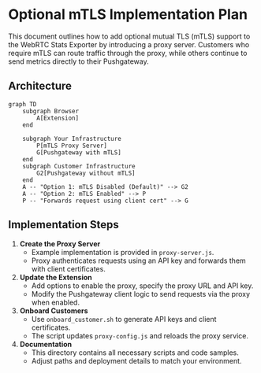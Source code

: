 # Optional mTLS Implementation Plan

This document outlines how to add optional mutual TLS (mTLS) support to the WebRTC Stats Exporter by introducing a proxy server. Customers who require mTLS can route traffic through the proxy, while others continue to send metrics directly to their Pushgateway.

## Architecture

```mermaid
graph TD
    subgraph Browser
        A[Extension]
    end

    subgraph Your Infrastructure
        P[mTLS Proxy Server]
        G[Pushgateway with mTLS]
    end
    subgraph Customer Infrastructure
        G2[Pushgateway without mTLS]
    end
    A -- "Option 1: mTLS Disabled (Default)" --> G2
    A -- "Option 2: mTLS Enabled" --> P
    P -- "Forwards request using client cert" --> G
```

## Implementation Steps

1. **Create the Proxy Server**
   - Example implementation is provided in `proxy-server.js`.
   - Proxy authenticates requests using an API key and forwards them with client certificates.
2. **Update the Extension**
   - Add options to enable the proxy, specify the proxy URL and API key.
   - Modify the Pushgateway client logic to send requests via the proxy when enabled.
3. **Onboard Customers**
   - Use `onboard_customer.sh` to generate API keys and client certificates.
   - The script updates `proxy-config.js` and reloads the proxy service.
4. **Documentation**
   - This directory contains all necessary scripts and code samples.
   - Adjust paths and deployment details to match your environment.
